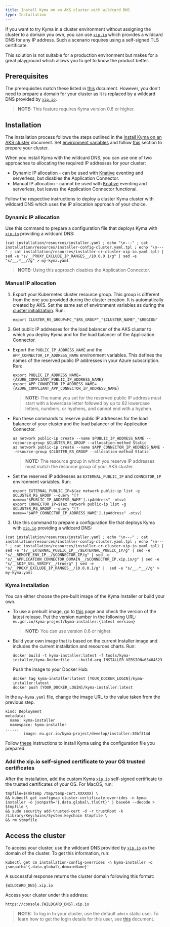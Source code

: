 ```yaml
---
title: Install Kyma on an AKS cluster with wildcard DNS
type: Installation
---
```


If you want to try Kyma in a cluster environment without assigning the cluster to a domain you own, you can use [`xip.io`](http://xip.io/) which provides a wildcard DNS for any IP address. Such
a scenario requires using a self-signed TLS certificate.

This solution is not suitable for a production environment but makes for a great playground which allows you to get to know the product better.

## Prerequisites

The prerequisites match these listed in [this](#installation-install-kyma-on-an-aks-cluster) document. However, you don't need to prepare a domain for your cluster as it is replaced by a wildcard DNS provided by [`xip.io`](http://xip.io/).

>**NOTE:** This feature requires Kyma version 0.6 or higher.

## Installation

The installation process follows the steps outlined in the [Install Kyma on an AKS cluster](#installation-install-kyma-on-an-aks-cluster) document. Set [environment variables](#installation-install-kyma-on-an-aks-cluster-environment-variables) and follow [this](#installation-install-kyma-on-an-aks-cluster-prepare-the-aks-cluster) section to prepare your cluster.

When you install Kyma with the wildcard DNS, you can use one of two approaches to allocating the required IP addresses for your cluster:
- Dynamic IP allocation - can be used with [Knative](#installation-installation-with-knative) eventing and serverless, but disables the Application Connector. 
- Manual IP allocation - cannot be used with [Knative](#installation-installation-with-knative) eventing and serverless, but leaves the Application Connector functional. 

Follow the respective instructions to deploy a cluster Kyma cluster with wildcard DNS which uses the IP allocation approach of your choice.

### Dynamic IP allocation

Use this command to prepare a configuration file that deploys Kyma with [`xip.io`](http://xip.io/) providing a wildcard DNS:
```
(cat installation/resources/installer.yaml ; echo "\n---" ; cat installation/resources/installer-config-cluster.yaml.tpl ; echo "\n---" ; cat installation/resources/installer-cr-cluster-xip-io.yaml.tpl) | sed -e "s/__PROXY_EXCLUDE_IP_RANGES__/10.0.0.1/g" | sed -e "s/__.*__//g" > my-kyma.yaml
```
>**NOTE:** Using this approach disables the Application Connector. 

### Manual IP allocation

1. Export your Kubernetes cluster resource group. This group is different from the one you provided during the cluster creation. It is automatically created by AKS. 
   Set the same set of environment variables as during the [cluster initialization](#installation-install-kyma-on-an-aks-cluster-environment-variables).
   Run:
   ```
   export CLUSTER_RS_GROUP=MC_"$RS_GROUP"_"$CLUSTER_NAME"_"$REGION"
   ```
2. Get public IP addresses for the load balancer of the AKS cluster to which you deploy Kyma and for the load balancer of the Application Connector.

  - Export the `PUBLIC_IP_ADDRESS_NAME` and the `APP_CONNECTOR_IP_ADDRESS_NAME` environment variables. This defines the names of the reserved public IP addresses in your Azure subscription. Run:
    ```
    export PUBLIC_IP_ADDRESS_NAME={AZURE_COMPLIANT_PUBLIC_IP_ADDRESS_NAME}
    export APP_CONNECTOR_IP_ADDRESS_NAME={AZURE_COMPLIANT_APP_CONNECTOR_IP_ADDRESS_NAME}
    ```
    >**NOTE:** The name you set for the reserved public IP address must start with a lowercase letter followed by up to 62 lowercase letters, numbers, or hyphens, and cannot end with a hyphen.

  - Run these commands to reserve public IP addresses for the load balancer of your cluster and the load balancer of the Application Connector.
    ```
    az network public-ip create --name $PUBLIC_IP_ADDRESS_NAME --resource-group $CLUSTER_RS_GROUP --allocation-method Static
    az network public-ip create --name $APP_CONNECTOR_IP_ADDRESS_NAME --resource-group $CLUSTER_RS_GROUP --allocation-method Static
    ```
    >**NOTE:** The resource group in which you reserve IP addresses must match the resource group of your AKS cluster.

  - Set the reserved IP addresses as `EXTERNAL_PUBLIC_IP` and `CONNCETOR_IP` environment variables. Run:
    ```
    export EXTERNAL_PUBLIC_IP=$(az network public-ip list -g $CLUSTER_RS_GROUP --query "[?name=='$PUBLIC_IP_ADDRESS_NAME'].ipAddress" -otsv)
    export CONNECTOR_IP=$(az network public-ip list -g $CLUSTER_RS_GROUP --query "[?name=='$APP_CONNECTOR_IP_ADDRESS_NAME'].ipAddress" -otsv)
    ```
3. Use this command to prepare a configuration file that deploys Kyma with [`xip.io`](http://xip.io/) providing a wildcard DNS:
  ```
(cat installation/resources/installer.yaml ; echo "\n---" ; cat installation/resources/installer-config-cluster.yaml.tpl ; echo "\n---" ; cat installation/resources/installer-cr-cluster-xip-io.yaml.tpl) | sed -e "s/__EXTERNAL_PUBLIC_IP__/$EXTERNAL_PUBLIC_IP/g" | sed -e "s/__REMOTE_ENV_IP__/$CONNECTOR_IP/g" | sed -e "s/__APPLICATION_CONNECTOR_DOMAIN__/$CONNECTOR_IP.xip.io/g" | sed -e "s/__SKIP_SSL_VERIFY__/true/g" | sed -e "s/__PROXY_EXCLUDE_IP_RANGES__/10.0.0.1/g" |  sed -e "s/__.*__//g" > my-kyma.yaml
  ```

### Kyma installation

You can either choose the pre-built image of the Kyma Installer or build your own.

* To use a prebuilt image, go to [this](https://github.com/kyma-project/kyma/releases/) page and check the version of the latest release. Put the version number in the following URL:
`eu.gcr.io/kyma-project/kyma-installer:{latest version}`
  >**NOTE:** You can use version 0.6 or higher.

* Build your own image that is based on the current Installer image and includes the current installation and resources charts. Run:
  ```
  docker build -t kyma-installer:latest -f tools/kyma-installer/kyma.Dockerfile . --build-arg INSTALLER_VERSION=63484523
  ```
  
  Push the image to your Docker Hub:
  ```
  docker tag kyma-installer:latest [YOUR_DOCKER_LOGIN]/kyma-installer:latest
  docker push [YOUR_DOCKER_LOGIN]/kyma-installer:latest
  ```

In the `my-kyma.yaml` file, change the image URL to the value taken from the previous step.
```
kind: Deployment
metadata:
  name: kyma-installer
  namespace: kyma-installer
......
        image: eu.gcr.io/kyma-project/develop/installer:30bf314d
```
Follow [these](#installation-install-kyma-on-an-aks-cluster-deploy-kyma) instructions to install Kyma using the configuration file you prepared.

### Add the xip.io self-signed certificate to your OS trusted certificates

After the installation, add the custom Kyma [`xip.io`](http://xip.io/) self-signed certificate to the trusted certificates of your OS. For MacOS, run:
```
tmpfile=$(mktemp /tmp/temp-cert.XXXXXX) \
&& kubectl get configmap cluster-certificate-overrides -n kyma-installer -o jsonpath='{.data.global\.tlsCrt}' | base64 --decode > $tmpfile \
&& sudo security add-trusted-cert -d -r trustRoot -k /Library/Keychains/System.keychain $tmpfile \
&& rm $tmpfile
```

## Access the cluster

To access your cluster, use the wildcard DNS provided by [`xip.io`](http://xip.io/) as the domain of the cluster. To get this information, run:
```
kubectl get cm installation-config-overrides -n kyma-installer -o jsonpath='{.data.global\.domainName}'
```
A successful response returns the cluster domain following this format:
```
{WILDCARD_DNS}.xip.io
```
Access your cluster under this address:
```
https://console.{WILDCARD_DNS}.xip.io
```

>**NOTE:** To log in to your cluster, use the default `admin` static user. To learn how to get the login details for this user, see [this](#installation-install-kyma-locally-from-the-release-access-the-kyma-console) document. 
